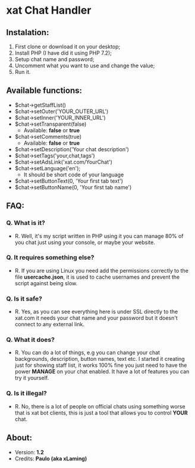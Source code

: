 # xat Chat Handler

## Instalation:
1. First clone or download it on your desktop;
2. Install PHP (I have did it using PHP 7.2);
3. Setup chat name and password;
4. Uncomment what you want to use and change the value;
5. Run it.

## Available functions:
* $chat->getStaffList()
* $chat->setOuter('YOUR_OUTER_URL')
* $chat->setInner('YOUR_INNER_URL')
* $chat->setTransparent(false)
  * Available: **false** or **true**
* $chat->setComments(true)
  * Available: **false** or **true**
* $chat->setDescription('Your chat description')
* $chat->setTags('your,chat,tags')
* $chat->setAdsLink('xat.com/YourChat')
* $chat->setLanguage('en');
  * It should be short code of your language
* $chat->setButtonText(0, 'Your first tab text')
* $chat->setButtonName(0, 'Your first tab name')

## FAQ:
### Q. What is it?
* R. Well, it's my script written in PHP using it you can manage 80% of you chat just using your console, or maybe your website.

### Q. It requires something else?
* R. If you are using Linux you need add the permissions correctly to the file **usercache.json**, it is used to cache usernames and prevent the script against being slow.

### Q. Is it safe?
* R. Yes, as you can see everything here is under SSL directly to the xat.com it needs your chat name and your password but it doesn't connect to any external link.

### Q. What it does?
* R. You can do a lot of things, e.g you can change your chat backgrounds, description, button names, text etc. I started it creating just for showing staff list, it works 100% fine you just need to have the power **MANAGE** on your chat enabled. It have a lot of features you can try it yourself.

### Q. Is it illegal?
* R. No, there is a lot of people on official chats using something worse that is xat bot clients, this is just a tool that allows you to control **YOUR** chat.

## About:
* Version: **1.2**
* Credits: **Paulo (aka xLaming)**
